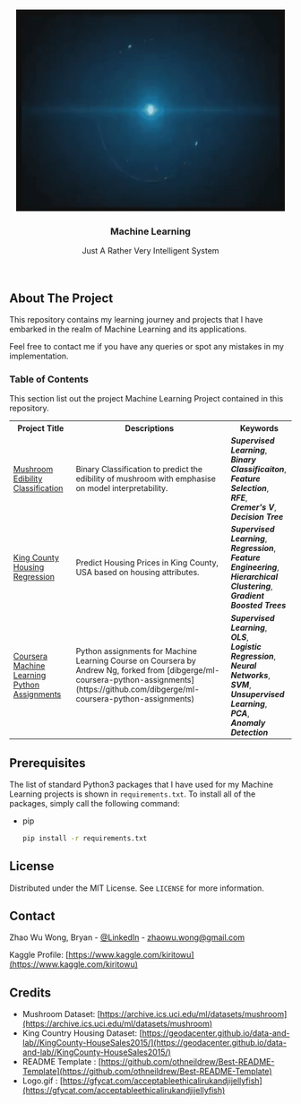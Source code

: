 <!-- PROJECT LOGO -->
<br />
<p align="center">
  <a href="https://github.com/kiritowu/Machine_Learning">
    <img src="assets/logo.gif" alt="Jarvis Logo" width="480" height="360">
  </a>

  <h3 align="center">Machine Learning</h3>

  <p align="center">
    Just A Rather Very Intelligent System
    <br />
    <br />
    <br />
  </p>
</p>

<!-- ABOUT THE PROJECT -->
## About The Project

This repository contains my learning journey and projects that I have embarked in the realm of Machine Learning and its applications.

Feel free to contact me if you have any queries or spot any mistakes in my implementation.

### Table of Contents

This section list out the project Machine Learning Project contained in this repository.
<table>
    <tr>
        <th>Project Title</th>
        <th>Descriptions</th>
        <th>Keywords</th>
    </tr>
    <tr>
        <td><a href = "https://github.com/kiritowu/Machine_Learning/tree/main/Mushroom%20Edibility%20Classification">Mushroom Edibility Classification</a></td>
        <td>Binary Classification to predict the edibility of mushroom with emphasise on model interpretability.</td>
        <td>
            <em><b>Supervised Learning</b></em>,<br>
            <em><b>Binary Classificaiton</b></em>,<br>
            <em><b>Feature Selection</b></em>,<br>
            <em><b>RFE</b></em>,<br>
            <em><b>Cremer's V</b></em>,<br>
            <em><b>Decision Tree</b></em><br>
        </td>
    </tr>
    <tr>
        <td><a href="https://github.com/kiritowu/Machine_Learning/tree/main/King%20County%20Housing%20Regression">King County Housing Regression</a></td>
        <td>Predict Housing Prices in King County, USA based on housing attributes.</td>
        <td>
            <em><b>Supervised Learning</b></em>,<br>
            <em><b>Regression</b></em>,<br>
            <em><b>Feature Engineering</b></em>,<br>
            <em><b>Hierarchical Clustering</b></em>,<br>
            <em><b>Gradient Boosted Trees</b></em><br>
        </td>
    </tr>
    <tr>
        <td><a href="https://github.com/kiritowu/Machine_Learning/tree/main/Coursera%20Machine%20Learning%20Python%20Assignments">Coursera Machine Learning Python Assignments</a></td>
        <td>Python assignments for Machine Learning Course on Coursera by Andrew Ng, forked from [dibgerge/ml-coursera-python-assignments](https://github.com/dibgerge/ml-coursera-python-assignments)</td>
        <td>
            <em><b>Supervised Learning</b></em>,<br>
            <em><b>OLS</b></em>,<br>
            <em><b>Logistic Regression</b></em>,<br>
            <em><b>Neural Networks</b></em>,<br>
            <em><b>SVM</b></em>,<br>
            <em><b>Unsupervised Learning</b></em>,<br>
            <em><b>PCA</b></em>,<br>
            <em><b>Anomaly Detection</b></em><br>
        </td>
    </tr>
</table>


## Prerequisites

The list of standard Python3 packages that I have used for my Machine Learning projects is shown in `requirements.txt`.
To install all of the packages, simply call the following command:
* pip
  ```sh
  pip install -r requirements.txt
  ```

<!-- LICENSE -->
## License

Distributed under the MIT License. See `LICENSE` for more information.

<!-- CONTACT -->
## Contact

Zhao Wu Wong, Bryan - [@LinkedIn](https://www.linkedin.com/in/zhao-wu-wong-27b434201/) - zhaowu.wong@gmail.com

Kaggle Profile: [https://www.kaggle.com/kiritowu](https://www.kaggle.com/kiritowu)

<!-- Credits -->
## Credits

- Mushroom Dataset: [https://archive.ics.uci.edu/ml/datasets/mushroom](https://archive.ics.uci.edu/ml/datasets/mushroom)
- King Country Housing Dataset: [https://geodacenter.github.io/data-and-lab//KingCounty-HouseSales2015/](https://geodacenter.github.io/data-and-lab//KingCounty-HouseSales2015/)
- README Template : [https://github.com/othneildrew/Best-README-Template](https://github.com/othneildrew/Best-README-Template)
- Logo.gif : [https://gfycat.com/acceptableethicalirukandjijellyfish](https://gfycat.com/acceptableethicalirukandjijellyfish)
